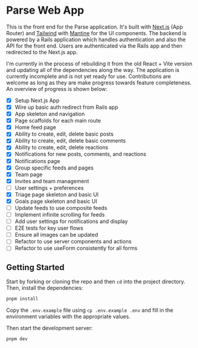# Parse Web App

This is the front end for the Parse application. It's built with [Next.js](https://nextjs.org/docs) (App Router) and [Tailwind](https://tailwindcss.com/) with [Mantine](https://mantine.dev) for the UI components. The backend is powered by a Rails application which handles authentication and also the API for the front end. Users are authenticated via the Rails app and then redirected to the Next.js app.

I'm currently in the process of rebuilding it from the old React + Vite version and updating all of the dependencies along the way. The application is currently incomplete and is not yet ready for use. Contributions are welcome as long as they are make progress towards feature completeness. An overview of progress is shown below:

- [x] Setup Next.js App
- [x] Wire up basic auth redirect from Rails app
- [x] App skeleton and navigation
- [x] Page scaffolds for each main route
- [x] Home feed page
- [x] Ability to create, edit, delete basic posts
- [x] Ability to create, edit, delete basic comments
- [x] Ability to create, edit, delete reactions
- [x] Notifications for new posts, comments, and reactions
- [x] Notifications page
- [x] Group specific feeds and pages
- [x] Team page
- [x] Invites and team management
- [ ] User settings + preferences
- [x] Triage page skeleton and basic UI
- [x] Goals page skeleton and basic UI
- [ ] Update feeds to use composite feeds
- [ ] Implement infinite scrolling for feeds
- [ ] Add user settings for notifications and display
- [ ] E2E tests for key user flows
- [ ] Ensure all images can be updated
- [ ] Refactor to use server components and actions
- [ ] Refactor to use useForm consistently for all forms

## Getting Started

Start by forking or cloning the repo and then `cd` into the project directory. Then, install the dependencies:

```bash
pnpm install
```

Copy the `.env.example` file using `cp .env.example .env` and fill in the environment variables with the appropriate values.

Then start the development server:

```bash
pnpm dev
```
